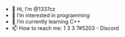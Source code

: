 - 👋 Hi, I’m @1337cz
- 👀 I’m interested in programming
- 🌱 I’m currently learning C++
- 📫 How to reach me: 1 3 3 7#5203 - Discord



